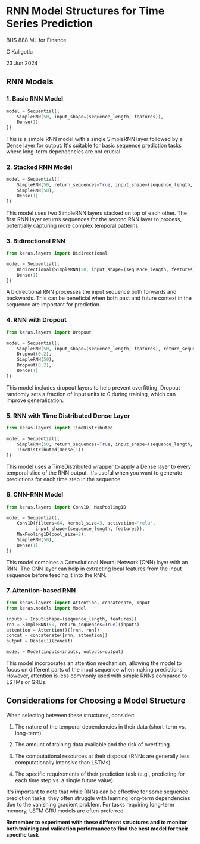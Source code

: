 # RNN Model Structures for Time Series Prediction
BUS 888 ML for Finance

C Kaligotla

23 Jun 2024

## RNN Models

### 1. Basic RNN Model
```python
model = Sequential([
    SimpleRNN(50, input_shape=(sequence_length, features)),
    Dense(1)
])
```
This is a simple RNN model with a single SimpleRNN layer followed by a Dense layer for output. It's suitable for basic sequence prediction tasks where long-term dependencies are not crucial.

### 2. Stacked RNN Model
```python
model = Sequential([
    SimpleRNN(50, return_sequences=True, input_shape=(sequence_length, features)),
    SimpleRNN(50),
    Dense(1)
])
```
This model uses two SimpleRNN layers stacked on top of each other. The first RNN layer returns sequences for the second RNN layer to process, potentially capturing more complex temporal patterns.

### 3. Bidirectional RNN
```python
from keras.layers import Bidirectional

model = Sequential([
    Bidirectional(SimpleRNN(50, input_shape=(sequence_length, features))),
    Dense(1)
])
```
A bidirectional RNN processes the input sequence both forwards and backwards. This can be beneficial when both past and future context in the sequence are important for prediction.

### 4. RNN with Dropout
```python
from keras.layers import Dropout

model = Sequential([
    SimpleRNN(50, input_shape=(sequence_length, features), return_sequences=True),
    Dropout(0.2),
    SimpleRNN(50),
    Dropout(0.2),
    Dense(1)
])
```
This model includes dropout layers to help prevent overfitting. Dropout randomly sets a fraction of input units to 0 during training, which can improve generalization.


### 5. RNN with Time Distributed Dense Layer
```python
from keras.layers import TimeDistributed

model = Sequential([
    SimpleRNN(50, return_sequences=True, input_shape=(sequence_length, features)),
    TimeDistributed(Dense(1))
])
```
This model uses a TimeDistributed wrapper to apply a Dense layer to every temporal slice of the RNN output. It's useful when you want to generate predictions for each time step in the sequence.


### 6. CNN-RNN Model
```python
from keras.layers import Conv1D, MaxPooling1D

model = Sequential([
    Conv1D(filters=64, kernel_size=3, activation='relu', 
           input_shape=(sequence_length, features)),
    MaxPooling1D(pool_size=2),
    SimpleRNN(50),
    Dense(1)
])
```
This model combines a Convolutional Neural Network (CNN) layer with an RNN. The CNN layer can help in extracting local features from the input sequence before feeding it into the RNN.


### 7. Attention-based RNN
```python
from keras.layers import Attention, concatenate, Input
from keras.models import Model

inputs = Input(shape=(sequence_length, features))
rnn = SimpleRNN(50, return_sequences=True)(inputs)
attention = Attention()([rnn, rnn])
concat = concatenate([rnn, attention])
output = Dense(1)(concat)

model = Model(inputs=inputs, outputs=output)
```
This model incorporates an attention mechanism, allowing the model to focus on different parts of the input sequence when making predictions. However, attention is less commonly used with simple RNNs compared to LSTMs or GRUs.


## Considerations for Choosing a Model Structure

When selecting between these structures, consider:

1. The nature of the temporal dependencies in their data (short-term vs. long-term).

2. The amount of training data available and the risk of overfitting.

3. The computational resources at their disposal (RNNs are generally less computationally intensive than LSTMs).

4. The specific requirements of their prediction task (e.g., predicting for each time step vs. a single future value).

It's important to note that while RNNs can be effective for some sequence prediction tasks, they often struggle with learning long-term dependencies due to the vanishing gradient problem. For tasks requiring long-term memory, LSTM GRU models are often preferred.

**Remember to experiment with these different structures and to monitor both training and validation performance to find the best model for their specific task**